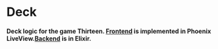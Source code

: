 # Deck

**Deck logic for the game Thirteen. [Frontend](https://github.com/apboobalan/thirteen_live) is implemented in Phoenix LiveView.[Backend](https://github.com/apboobalan/thirteen) is in Elixir.**


